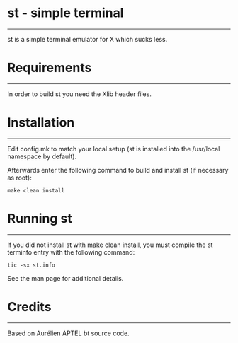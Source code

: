 # st - simple terminal
--------------------
st is a simple terminal emulator for X which sucks less.


# Requirements
------------
In order to build st you need the Xlib header files.


# Installation
------------
Edit config.mk to match your local setup (st is installed into
the /usr/local namespace by default).

Afterwards enter the following command to build and install st (if
necessary as root):

    make clean install


# Running st
----------
If you did not install st with make clean install, you must compile
the st terminfo entry with the following command:

    tic -sx st.info

See the man page for additional details.

# Credits
-------
Based on Aurélien APTEL <aurelien dot aptel at gmail dot com> bt source code.

